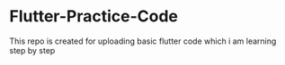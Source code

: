 # Flutter-Practice-Code
This repo is created for uploading basic flutter code which i am learning step by step
